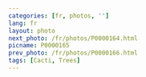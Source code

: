 ```yaml
---
categories: [fr, photos, '']
lang: fr
layout: photo
next_photo: /fr/photos/P0000164.html
picname: P0000165
prev_photo: /fr/photos/P0000166.html
tags: [Cacti, Trees]
---
```

